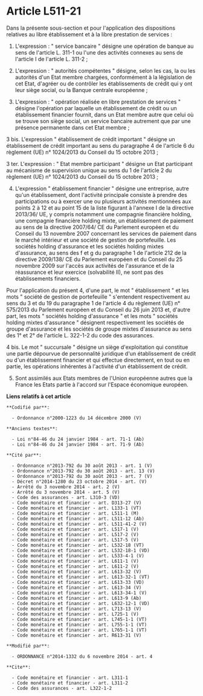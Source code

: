 # Article L511-21

Dans la présente sous-section et pour l'application des dispositions relatives au libre établissement et à la libre
prestation de services : 

1. L'expression : " service bancaire " désigne une opération de banque au sens de l'article L. 311-1 ou l'une des activités
connexes au sens de l'article I de l'article L. 311-2 ; 

2. L'expression : " autorités compétentes " désigne, selon les cas, la ou les autorités d'un Etat membre chargées,
conformément à la législation de cet Etat, d'agréer ou de contrôler les établissements de crédit qui y ont leur siège social,
ou la Banque centrale européenne ; 

3. L'expression : " opération réalisée en libre prestation de services " désigne l'opération par laquelle un établissement de
crédit ou un établissement financier fournit, dans un Etat membre autre que celui où se trouve son siège social, un service
bancaire autrement que par une présence permanente dans cet Etat membre ; 

3 bis. L'expression " établissement de crédit important " désigne un établissement de crédit important au sens du paragraphe
4 de l'article 6 du règlement (UE) n° 1024/2013 du Conseil du 15 octobre 2013 ; 

3 ter. L'expression : " Etat membre participant " désigne un Etat participant au mécanisme de supervision unique au sens du 1
de l'article 2 du règlement (UE) n° 1024/2013 du Conseil du 15 octobre 2013 ; 

4. L'expression " établissement financier " désigne une entreprise, autre qu'un établissement, dont l'activité principale
consiste à prendre des participations ou à exercer une ou plusieurs activités mentionnées aux points 2 à 12 et au point 15 de
la liste figurant à l'annexe I de la directive 2013/36/ UE, y compris notamment une compagnie financière holding, une
compagnie financière holding mixte, un établissement de paiement au sens de la directive 2007/64/ CE du Parlement européen et
du Conseil du 13 novembre 2007 concernant les services de paiement dans le marché intérieur et une société de gestion de
portefeuille. Les sociétés holding d'assurance et les sociétés holding mixtes d'assurance, au sens des f et g du paragraphe 1
de l'article 212 de la directive 2009/138/ CE du Parlement européen et du Conseil du 25 novembre 2009 sur l'accès aux
activités de l'assurance et de la réassurance et leur exercice (solvabilité II), ne sont pas des établissements financiers. 

Pour l'application du présent 4, d'une part, le mot " établissement " et les mots " société de gestion de portefeuille "
s'entendent respectivement au sens du 3 et du 19 du paragraphe 1 de l'article 4 du règlement (UE) n° 575/2013 du Parlement
européen et du Conseil du 26 juin 2013 et, d'autre part, les mots " sociétés holding d'assurance " et les mots " sociétés
holding mixtes d'assurance " désignent respectivement les sociétés de groupe d'assurance et les sociétés de groupe mixtes
d'assurance au sens des 1° et 2° de l'article L. 322-1-2 du code des assurances. 

4 bis. Le mot " succursale " désigne un siège d'exploitation qui constitue une partie dépourvue de personnalité juridique
d'un établissement de crédit ou d'un établissement financier et qui effectue directement, en tout ou en partie, les
opérations inhérentes à l'activité d'un établissement de crédit. 

5. Sont assimilés aux Etats membres de l'Union européenne autres que la France les Etats partie à l'accord sur l'Espace
économique européen.

**Liens relatifs à cet article**

	**Codifié par**:

	  - Ordonnance n°2000-1223 du 14 décembre 2000 (V)

	**Anciens textes**:

	  - Loi n°84-46 du 24 janvier 1984 - art. 71-1 (Ab)
	  - Loi n°84-46 du 24 janvier 1984 - art. 71-9 (Ab)

	**Cité par**:

	  - Ordonnance n°2013-792 du 30 août 2013 - art. 1 (V)
	  - Ordonnance n°2013-792 du 30 août 2013 - art. 13 (V)
	  - Ordonnance n°2013-792 du 30 août 2013 - art. 7 (V)
	  - Décret n°2014-1280 du 23 octobre 2014 - art. (V)
	  - Arrêté du 3 novembre 2014 - art. 2 (V)
	  - Arrêté du 3 novembre 2014 - art. 5 (V)
	  - Code des assurances - art. L310-3 (VD)
	  - Code monétaire et financier - art. D313-27 (V)
	  - Code monétaire et financier - art. L133-1 (VT)
	  - Code monétaire et financier - art. L511-1 (M)
	  - Code monétaire et financier - art. L511-12 (Ab)
	  - Code monétaire et financier - art. L511-41-2 (V)
	  - Code monétaire et financier - art. L517-1 (V)
	  - Code monétaire et financier - art. L517-2 (V)
	  - Code monétaire et financier - art. L517-5 (V)
	  - Code monétaire et financier - art. L532-18 (VT)
	  - Code monétaire et financier - art. L532-18-1 (VD)
	  - Code monétaire et financier - art. L533-4-1 (V)
	  - Code monétaire et financier - art. L611-1 (V)
	  - Code monétaire et financier - art. L611-2 (V)
	  - Code monétaire et financier - art. L613-32 (V)
	  - Code monétaire et financier - art. L613-32-1 (VT)
	  - Code monétaire et financier - art. L613-33 (VD)
	  - Code monétaire et financier - art. L613-34 (V)
	  - Code monétaire et financier - art. L613-34-1 (V)
	  - Code monétaire et financier - art. L613-9 (Ab)
	  - Code monétaire et financier - art. L632-12-1 (VD)
	  - Code monétaire et financier - art. L713-13 (V)
	  - Code monétaire et financier - art. L725-1 (V)
	  - Code monétaire et financier - art. L745-1-1 (VT)
	  - Code monétaire et financier - art. L755-1-1 (VT)
	  - Code monétaire et financier - art. L765-1-1 (VT)
	  - Code monétaire et financier - art. R613-31 (V)

	**Modifié par**:

	  - ORDONNANCE n°2014-1332 du 6 novembre 2014 - art. 4

	**Cite**:

	  - Code monétaire et financier - art. L311-1
	  - Code monétaire et financier - art. L311-2
	  - Code des assurances - art. L322-1-2
